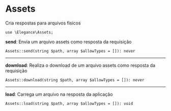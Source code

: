# Assets

Cria respostas para arquivos fisicos

    use \Elegance\Assets;

**send**: Envia um arquivo assets como resposta da requisição

    Assets::send(string $path, array $allowTypes = []): never

---

**download**: Realiza o download de um arquivo assets como resposta da requisição

    Assets::download(string $path, array $allowTypes = []): never

---

**load**: Carrega um arquivo na resposta da aplicação

    Assets::load(string $path, array $allowTypes = []): void
